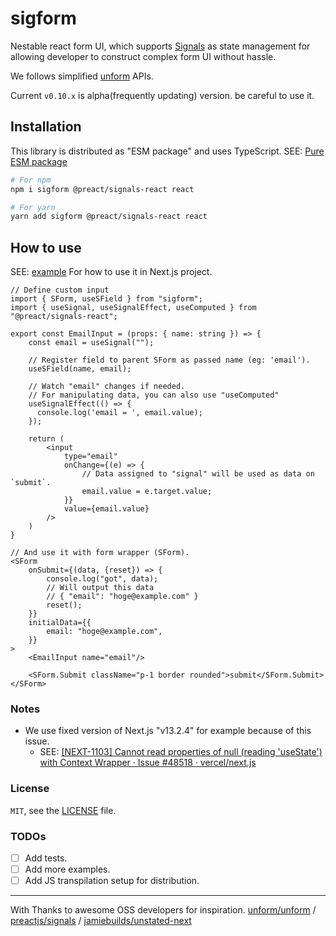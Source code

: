 # sigform

Nestable react form UI, which supports [Signals](https://github.com/preactjs/signals) as state management 
for allowing developer to construct complex form UI without hassle.

We follows simplified [unform](https://github.com/unform/unform) APIs.

Current `v0.10.x` is alpha(frequently updating) version. be careful to use it.

## Installation

This library is distributed as "ESM package" and uses TypeScript. 
SEE: [Pure ESM package](https://gist.github.com/sindresorhus/a39789f98801d908bbc7ff3ecc99d99c)

```bash
# For npm
npm i sigform @preact/signals-react react

# For yarn
yarn add sigform @preact/signals-react react
```

## How to use

SEE: [example](example/src/pages/index.tsx) For how to use it in Next.js project.

```tsx
// Define custom input
import { SForm, useSField } from "sigform";
import { useSignal, useSignalEffect, useComputed } from "@preact/signals-react";

export const EmailInput = (props: { name: string }) => {
    const email = useSignal("");
    
    // Register field to parent SForm as passed name (eg: 'email').
    useSField(name, email);

    // Watch "email" changes if needed.
    // For manipulating data, you can also use "useComputed"
    useSignalEffect(() => {
      console.log('email = ', email.value);
    });

    return (
        <input
            type="email"
            onChange={(e) => {
                // Data assigned to "signal" will be used as data on `submit`. 
                email.value = e.target.value;
            }}
            value={email.value}
        />
    )
}

// And use it with form wrapper (SForm).
<SForm
    onSubmit={(data, {reset}) => {
        console.log("got", data);
        // Will output this data
        // { "email": "hoge@example.com" }
        reset();
    }}
    initialData={{
        email: "hoge@example.com",
    }}
>
    <EmailInput name="email"/>

    <SForm.Submit className="p-1 border rounded">submit</SForm.Submit>
</SForm>
```

### Notes

- We use fixed version of Next.js "v13.2.4" for example because of this issue.
    - SEE: [[NEXT-1103] Cannot read properties of null (reading 'useState') with Context Wrapper · Issue #48518 · vercel/next.js](https://github.com/vercel/next.js/issues/48518)

### License

`MIT`, see the [LICENSE](LICENSE) file.

### TODOs

- [ ] Add tests.
- [ ] Add more examples.
- [ ] Add JS transpilation setup for distribution.

----

With Thanks to awesome OSS developers for inspiration. [unform/unform](https://github.com/unform/unform) / [preactjs/signals](https://github.com/preactjs/signals) / [jamiebuilds/unstated-next](https://github.com/jamiebuilds/unstated-next/tree/master)